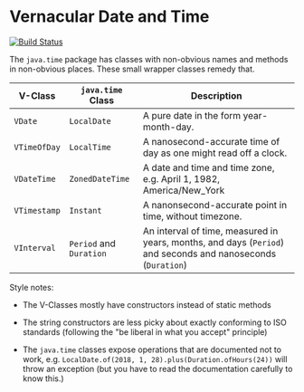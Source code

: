 Vernacular Date and Time
====
[![Build Status](https://travis-ci.com/slshen/vdate.svg?branch=master)](https://travis-ci.com/slshen/vdate)

The `java.time` package has classes with non-obvious names and methods
in non-obvious places.  These small wrapper classes remedy that.

V-Class | `java.time` Class | Description
------- | ----------------- | ------------
`VDate` | `LocalDate` | A pure date in the form year-month-day.
`VTimeOfDay` | `LocalTime` | A nanosecond-accurate time of day as one might read off a clock.
`VDateTime` | `ZonedDateTime` | A date and time and time zone, e.g. April 1, 1982, America/New_York
`VTimestamp` | `Instant` | A nanonsecond-accurate point in time, without timezone.
`VInterval` | `Period` and `Duration` | An interval of time, measured in years, months, and days (`Period`) and seconds and nanoseconds (`Duration`)

Style notes:

* The V-Classes mostly have constructors instead of static methods

* The string constructors are less picky about exactly conforming to
  ISO standards (following the "be liberal in what you accept"
  principle)

* The `java.time` classes expose operations that are documented not to
work, e.g.  `LocalDate.of(2018, 1, 28).plus(Duration.ofHours(24))`
will throw an exception (but you have to read the documentation carefully to
know this.)

